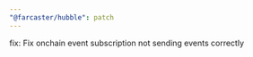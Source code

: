 ```yaml
---
"@farcaster/hubble": patch
---
```


fix: Fix onchain event subscription not sending events correctly
